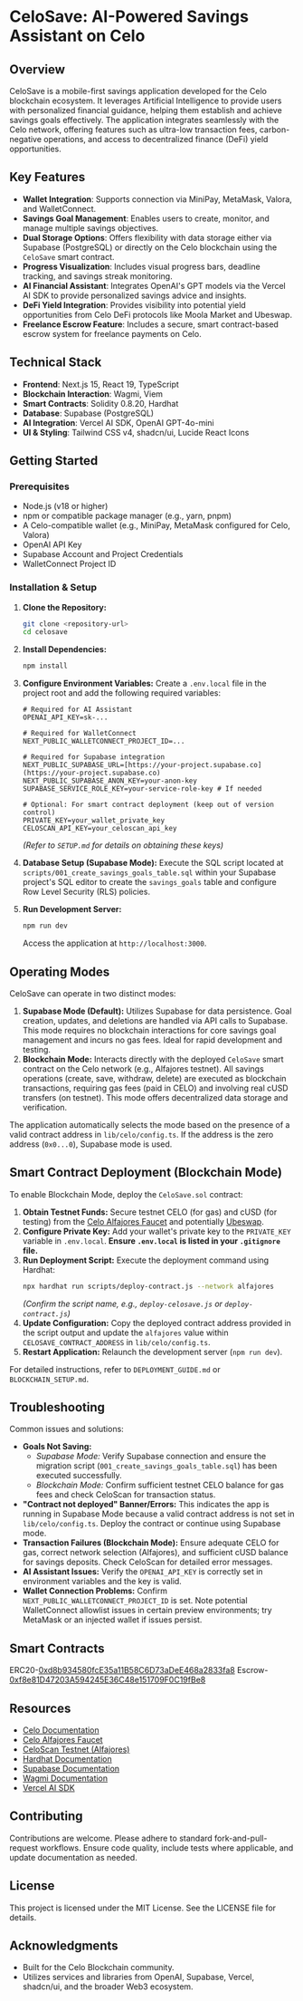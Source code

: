 # CeloSave: AI-Powered Savings Assistant on Celo

## Overview

CeloSave is a mobile-first savings application developed for the Celo blockchain ecosystem. It leverages Artificial Intelligence to provide users with personalized financial guidance, helping them establish and achieve savings goals effectively. The application integrates seamlessly with the Celo network, offering features such as ultra-low transaction fees, carbon-negative operations, and access to decentralized finance (DeFi) yield opportunities.

## Key Features

* **Wallet Integration**: Supports connection via MiniPay, MetaMask, Valora, and WalletConnect.
* **Savings Goal Management**: Enables users to create, monitor, and manage multiple savings objectives.
* **Dual Storage Options**: Offers flexibility with data storage either via Supabase (PostgreSQL) or directly on the Celo blockchain using the `CeloSave` smart contract.
* **Progress Visualization**: Includes visual progress bars, deadline tracking, and savings streak monitoring.
* **AI Financial Assistant**: Integrates OpenAI's GPT models via the Vercel AI SDK to provide personalized savings advice and insights.
* **DeFi Yield Integration**: Provides visibility into potential yield opportunities from Celo DeFi protocols like Moola Market and Ubeswap.
* **Freelance Escrow Feature**: Includes a secure, smart contract-based escrow system for freelance payments on Celo.

## Technical Stack

* **Frontend**: Next.js 15, React 19, TypeScript
* **Blockchain Interaction**: Wagmi, Viem
* **Smart Contracts**: Solidity 0.8.20, Hardhat
* **Database**: Supabase (PostgreSQL)
* **AI Integration**: Vercel AI SDK, OpenAI GPT-4o-mini
* **UI & Styling**: Tailwind CSS v4, shadcn/ui, Lucide React Icons

## Getting Started

### Prerequisites

* Node.js (v18 or higher)
* npm or compatible package manager (e.g., yarn, pnpm)
* A Celo-compatible wallet (e.g., MiniPay, MetaMask configured for Celo, Valora)
* OpenAI API Key
* Supabase Account and Project Credentials
* WalletConnect Project ID

### Installation & Setup

1.  **Clone the Repository:**
    ```bash
    git clone <repository-url>
    cd celosave
    ```

2.  **Install Dependencies:**
    ```bash
    npm install
    ```

3.  **Configure Environment Variables:**
    Create a `.env.local` file in the project root and add the following required variables:
    ```env
    # Required for AI Assistant
    OPENAI_API_KEY=sk-...

    # Required for WalletConnect
    NEXT_PUBLIC_WALLETCONNECT_PROJECT_ID=...

    # Required for Supabase integration
    NEXT_PUBLIC_SUPABASE_URL=[https://your-project.supabase.co](https://your-project.supabase.co)
    NEXT_PUBLIC_SUPABASE_ANON_KEY=your-anon-key
    SUPABASE_SERVICE_ROLE_KEY=your-service-role-key # If needed

    # Optional: For smart contract deployment (keep out of version control)
    PRIVATE_KEY=your_wallet_private_key
    CELOSCAN_API_KEY=your_celoscan_api_key
    ```
    *(Refer to `SETUP.md` for details on obtaining these keys)*

4.  **Database Setup (Supabase Mode):**
    Execute the SQL script located at `scripts/001_create_savings_goals_table.sql` within your Supabase project's SQL editor to create the `savings_goals` table and configure Row Level Security (RLS) policies.

5.  **Run Development Server:**
    ```bash
    npm run dev
    ```
    Access the application at `http://localhost:3000`.

## Operating Modes

CeloSave can operate in two distinct modes:

1.  **Supabase Mode (Default):** Utilizes Supabase for data persistence. Goal creation, updates, and deletions are handled via API calls to Supabase. This mode requires no blockchain interactions for core savings goal management and incurs no gas fees. Ideal for rapid development and testing.
2.  **Blockchain Mode:** Interacts directly with the deployed `CeloSave` smart contract on the Celo network (e.g., Alfajores testnet). All savings operations (create, save, withdraw, delete) are executed as blockchain transactions, requiring gas fees (paid in CELO) and involving real cUSD transfers (on testnet). This mode offers decentralized data storage and verification.

The application automatically selects the mode based on the presence of a valid contract address in `lib/celo/config.ts`. If the address is the zero address (`0x0...0`), Supabase mode is used.

## Smart Contract Deployment (Blockchain Mode)

To enable Blockchain Mode, deploy the `CeloSave.sol` contract:

1.  **Obtain Testnet Funds:** Secure testnet CELO (for gas) and cUSD (for testing) from the [Celo Alfajores Faucet](https://faucet.celo.org/alfajores) and potentially [Ubeswap](https://app.ubeswap.org/).
2.  **Configure Private Key:** Add your wallet's private key to the `PRIVATE_KEY` variable in `.env.local`. **Ensure `.env.local` is listed in your `.gitignore` file.**
3.  **Run Deployment Script:** Execute the deployment command using Hardhat:
    ```bash
    npx hardhat run scripts/deploy-contract.js --network alfajores
    ```
    *(Confirm the script name, e.g., `deploy-celosave.js` or `deploy-contract.js`)*
4.  **Update Configuration:** Copy the deployed contract address provided in the script output and update the `alfajores` value within `CELOSAVE_CONTRACT_ADDRESS` in `lib/celo/config.ts`.
5.  **Restart Application:** Relaunch the development server (`npm run dev`).

For detailed instructions, refer to `DEPLOYMENT_GUIDE.md` or `BLOCKCHAIN_SETUP.md`.

## Troubleshooting

Common issues and solutions:

* **Goals Not Saving:**
    * *Supabase Mode:* Verify Supabase connection and ensure the migration script (`001_create_savings_goals_table.sql`) has been executed successfully.
    * *Blockchain Mode:* Confirm sufficient testnet CELO balance for gas fees and check CeloScan for transaction status.
* **"Contract not deployed" Banner/Errors:** This indicates the app is running in Supabase Mode because a valid contract address is not set in `lib/celo/config.ts`. Deploy the contract or continue using Supabase mode.
* **Transaction Failures (Blockchain Mode):** Ensure adequate CELO for gas, correct network selection (Alfajores), and sufficient cUSD balance for savings deposits. Check CeloScan for detailed error messages.
* **AI Assistant Issues:** Verify the `OPENAI_API_KEY` is correctly set in environment variables and the key is valid.
* **Wallet Connection Problems:** Confirm `NEXT_PUBLIC_WALLETCONNECT_PROJECT_ID` is set. Note potential WalletConnect allowlist issues in certain preview environments; try MetaMask or an injected wallet if issues persist.

## Smart Contracts
ERC20-[0xd8b934580fcE35a11B58C6D73aDeE468a2833fa8]([https://alfajores.celoscan.io/address/0xd8b934580fcE35a11B58C6D73aDeE468a2833fa8](https://celo-alfajores.blockscout.com/address/0xf8e81D47203A594245E36C48e151709F0C19fBe8))
Escrow-[0xf8e81D47203A594245E36C48e151709F0C19fBe8](https://www.google.com/search?q=https://alfajores.celoscan.io/address/0xf8e81D47203A594245E36C48e151709F0C19fBe8)

## Resources

* [Celo Documentation](https://docs.celo.org)
* [Celo Alfajores Faucet](https://faucet.celo.org/alfajores)
* [CeloScan Testnet (Alfajores)](https://alfajores.celoscan.io)
* [Hardhat Documentation](https://hardhat.org/docs)
* [Supabase Documentation](https://supabase.com/docs)
* [Wagmi Documentation](https://wagmi.sh)
* [Vercel AI SDK](https://sdk.vercel.ai/docs)

## Contributing

Contributions are welcome. Please adhere to standard fork-and-pull-request workflows. Ensure code quality, include tests where applicable, and update documentation as needed.

## License

This project is licensed under the MIT License. See the LICENSE file for details.

## Acknowledgments

* Built for the Celo Blockchain community.
* Utilizes services and libraries from OpenAI, Supabase, Vercel, shadcn/ui, and the broader Web3 ecosystem.
